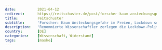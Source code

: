 ```yaml
---
date:          2021-04-12
redirect:      https://reitschuster.de/post/forscher-kaum-ansteckungsgefahr-im-freien-lockdown-schadet/
title:         reitschuster
subtitle:      'Forscher: Kaum Ansteckungsgefahr im Freien, Lockdown schadet'
description:   'Renommierte Wissenschaftler zerlegen die Lockdown-Politik der Bundesregierung. Sie sei kontraproduktiv, so ihre These, für viele Maßnahmen gebe es keinen wissenschaftlichen Beweis. Ich befragte die Regierung dazu heute in der Bundespressekonferenz.'
country:       [DE]
categories:    [Wissenschaft, Widerstand]
tags:          [maske]
---
```

